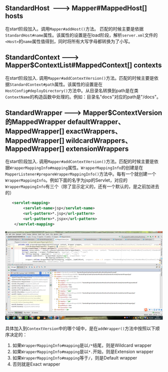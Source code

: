 ## StandardHost  ---> Mapper#MappedHost[] hosts
在start阶段加入。调用`Mapper#addHost()`方法。 匹配的时候主要是依据`StandardHost#name`属性。该属性的设置是在load阶段，解析`server.xml`文件的`<Host>`的`name`属性值得到，同时将所有大写字母都转换为了小写。

## StandardContext ---> Mapper$ContextList#MappedContext[] contexts
在start阶段加入. 调用`Mapper#addContextVersion()`方法。匹配的时候主要是依据`StandardContext#path`属性。该属性的设置是在`HostConfig#deployDirectory()`方法中。从目录名转换到path是在类`ContextName`的构造函数中处理的。例如：目录名"docs"对应的path是"/docs"。

## StandardWrapper ---> Mapper$ContextVersion的MappedWrapper defaultWrapper、MappedWrapper[] exactWrappers、MappedWrapper[] wildcardWrappers、MappedWrapper[] extensionWrappers
在start阶段加入. 调用`Mapper#addContextVersion()`方法。匹配的时候主要是依据`WrapperMappingInfo#mapping`属性。`WrapperMappingInfo`的创建是在`MapperListener#prepareWrapperMappingInfo()`方法中。每有一个<url-pattern>就创建一个`WrapperMappingInfo`。例如下面的名字为jsp的Servlet，对应的`WrapperMappingInfo`有三个（除了显示定义的，还有一个默认的，是之前加进去的）
```xml
   <servlet-mapping>
        <servlet-name>jsp</servlet-name>
        <url-pattern>*.jsp</url-pattern>
        <url-pattern>*.jspx</url-pattern>
    </servlet-mapping>
```

![](./images/WrapperMappingInfo.png)


具体加入到`ContextVersion`中的哪个域中，是在`addWrapper()`方法中按照以下顺序决定的：
1. 如果`WrapperMappingInfo#mapping`是以`/*`结尾，则是Wildcard wrapper
2. 如果`WrapperMappingInfo#mapping`是以`*.`开始，则是Extension wrapper
3. 如果`WrapperMappingInfo#mapping`等于`/`，则是Default wrapper
4. 否则就是Exact wrapper
